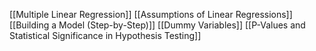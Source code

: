 [[Multiple Linear Regression]]
[[Assumptions of Linear Regressions]]
[[Building a Model (Step-by-Step)]]
[[Dummy Variables]]
[[P-Values and Statistical Significance in Hypothesis Testing]]
